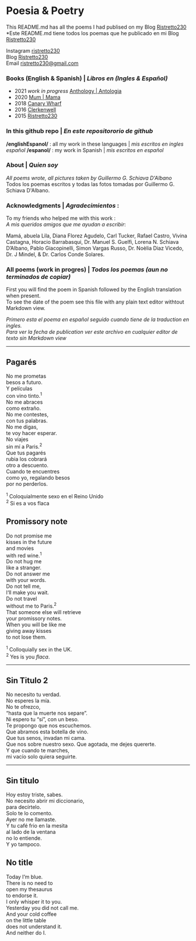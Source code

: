 # Poesia & Poetry

This README.md has all the poems I had publised on my Blog [Ristretto230](https://ristretto230.com)   
*Este README.md tiene todos los poemas que he publicado en mi Blog [Ristretto230](https://ristretto230.com)   

Instagram [ristretto230](https://www.instagram.com/ristretto230/)  
Blog [Ristretto230](https://ristretto230.com)     
Email ristretto230@gmail.com   


### Books (English &  Spanish) | *Libros en (Ingles & Español)*
* 2021 *work in progress* [Anthology | Antologia](https://github.com/ggschiava/anthology-antologia/tree/main/english_espa%C3%B1ol/book_AnthologyAntologia)  
* 2020 [Mum | Mama](https://github.com/ggschiava/anthology-antologia/blob/main/english_espa%C3%B1ol/book_mama/mama.pdf)  
* 2018 [Canary Wharf](https://github.com/ggschiava/anthology-antologia/blob/main/english_espa%C3%B1ol/book_CanaryWharf/canarywharf_0-2.pdf)
* 2016 [Clerkenwell](https://github.com/ggschiava/anthology-antologia/blob/main/english_espa%C3%B1ol/book_clerkenwell/Clerkenwell-v3.pdf)
* 2015 [Ristretto230](https://github.com/ggschiava/anthology-antologia/blob/main/english_espa%C3%B1ol/book_ristretto230/ristretto2306.pdf)


### In this github repo |  *En este repositororio de github*
**/englishEspanol/** : all my work in these languages  | *mis escritos en ingles español*
**/espanol/** : my work in Spanish | *mis escritos en español*

### **About** | *Quien soy*
*All poems wrote, all pictures taken by Guillermo G. Schiava D'Albano*  
Todos los poemas escritos y todas las fotos tomadas por Guillermo G. Schiava D'Albano.  





### **Acknowledgments** | *Agradecimientos* :
To my friends who helped me with this work :  
*A mis queridos amigos que me ayudan a escribir*:  

Mamá, abuela Lila, Diana Florez Agudelo, Carl Tucker, Rafael Castro, Vivina
Castagna, Horacio Barrabasqui, Dr. Manuel S. Guelfi, Lorena N. Schiava D’Albano,
Pablo Giacopinelli, Simon Vargas Russo, Dr. Noèlia Diaz Vicedo, Dr. J Mindel, & Dr. Carlos Conde Solares.


### All poems (work in progres) | *Todos los poemas (aun no terminados de copiar)*  
First you will find the poem in Spanish followed by the English translation when present.  
To see the date of the poem see this file with any plain text editor withtout Markdown view.

*Primero esta el poema en español seguido cuando tiene de la traduction en ingles.*   
*Para ver la fecha de publication ver este archivo en cualquier editor de texto sin Markdown view*   

---
## Pagarés <!-- 8, February 2015 -->
No me prometas  
besos a futuro.  
Y películas  
con vino tinto.<sup>1</sup>  
No me abraces  
como extraño.  
No me contestes,  
con tus palabras.  
No me digas,  
te voy hacer esperar.  
No viajes  
sin mí a Paris.<sup>2</sup>  
Que tus pagarés  
rubia los cobrará  
otro a descuento.  
Cuando te encuentres  
como yo, regalando besos  
por no perderlos.  

<sup>1</sup> Coloquialmente sexo en el Reino Unido  
<sup>2</sup> Si es a vos flaca  


## Promissory note <!-- 26, April 2015 -->
Do not promise me  
kisses in the future  
and movies  
with red wine.<sup>1</sup>  
Do not hug me  
like a stranger.  
Do not answer me  
with your words.  
Do not tell me,  
I‘ll make you wait.  
Do not travel  
without me to Paris.<sup>2</sup>  
That someone else will retrieve  
your promissory notes.  
When you will be like me  
giving away kisses  
to not lose them.  

<sup>1</sup> Colloquially sex in the UK.  
<sup>2</sup> Yes is you *flaca*.

---
## Sin Titulo 2 <!-- 8, February 2015	-->
No necesito tu verdad.  
No esperes la mía.  
No te ofrezco,  
“hasta que la muerte nos separe”.  
Ni espero tu “sí”, con un beso.  
Te propongo que nos escuchemos.  
Que abramos esta botella de vino.  
Que tus senos, invadan mi cama.  
Que nos sobre nuestro sexo.
Que agotada, me dejes quererte.  
Y que cuando te marches,  
mi vacío solo quiera seguirte.  

---
## Sin titulo <!-- 8, February 2015-->
Hoy estoy triste, sabes.  
No necesito abrir mi diccionario,  
para decírtelo.  
Solo te lo comento.  
Ayer no me llamaste.  
Y tu café frio en la mesita  
al lado de la ventana  
no lo entiende.  
Y yo tampoco.  

## No title <!-- 18, April 2015 -->
Today I’m blue.  
There is no need to  
open my thesaurus  
to endorse it.  
I only whisper it to you.  
Yesterday you did not call me.  
And your cold coffee  
on the little table  
does not understand it.  
And neither do I.    
